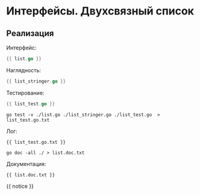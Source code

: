 # Интерфейсы. Двухсвязный список

## Реализация

Интерфейс:

```go
{{ list.go }}
```

Наглядность:

```go
{{ list_stringer.go }}
```

Тестирование:

```go
{{ list_test.go }}
```

```shell
go test -v ./list.go ./list_stringer.go ./list_test.go  > list_test.go.txt
```

Лог:

```text
{{ list_test.go.txt }}
```

```shell
go doc -all ./ > list.doc.txt
```

Документация:

```text
{{ list.doc.txt }}
```

{{ notice }}
